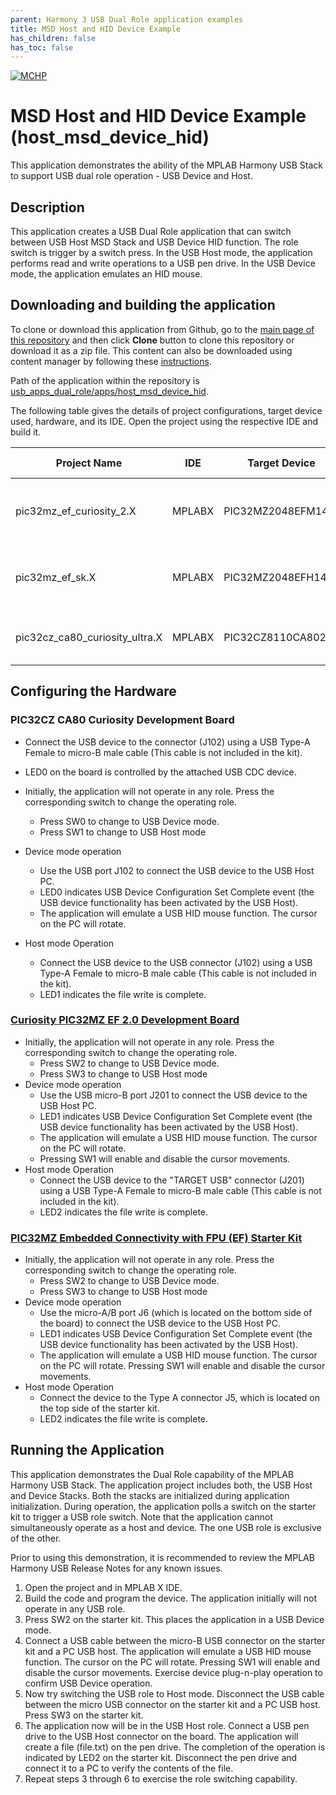 ```yaml
---
parent: Harmony 3 USB Dual Role application examples
title: MSD Host and HID Device Example 
has_children: false
has_toc: false
---
```


[![MCHP](https://www.microchip.com/ResourcePackages/Microchip/assets/dist/images/logo.png)](https://www.microchip.com)

# MSD Host and HID Device Example (host_msd_device_hid)

This application demonstrates the ability of the MPLAB Harmony USB Stack to support USB dual role operation - USB Device and Host.

## Description

This application creates a USB Dual Role application that can switch between USB Host MSD Stack and USB Device HID function. The role switch is trigger by a switch press. In the USB Host mode, the application performs read and write operations to a USB pen drive. In the USB Device mode, the application emulates an HID mouse.

## Downloading and building the application

To clone or download this application from Github, go to the [main page of this repository](https://github.com/Microchip-MPLAB-Harmony/usb_apps_dual_role) and then click **Clone** button to clone this repository or download it as a zip file.
This content can also be downloaded using content manager by following these [instructions](https://github.com/Microchip-MPLAB-Harmony/contentmanager/wiki).

Path of the application within the repository is [usb_apps_dual_role/apps/host_msd_device_hid](https://github.com/Microchip-MPLAB-Harmony/usb_apps_dual_role/tree/master/apps/host_msd_device_hid).

The following table gives the details of project configurations, target device used, hardware, and its IDE. Open the project using the respective IDE and build it. 

| Project Name                    | IDE    | Target Device       | Hardware / Configuration                                                   |
| ------------------------------- | ------ | ------------------- | -------------------------------------------------------------------------- |
| pic32mz_ef_curiosity_2.X        | MPLABX | PIC32MZ2048EFM144   | [Curiosity PIC32MZ EF 2.0 Development Board](#config_15)                   |
| pic32mz_ef_sk.X                 | MPLABX | PIC32MZ2048EFH144   | [PIC32MZ Embedded Connectivity with FPU (EF) Starter Kit](#config_16)      |
| pic32cz_ca80_curiosity_ultra.X  | MPLABX | PIC32CZ8110CA80208  | [PIC32CZ Curiosity Development Board](#config_23)           |

## <a name="config_title"></a> Configuring the Hardware

### <a name="config_23"></a> PIC32CZ CA80 Curiosity Development Board
- Connect the USB device to the connector (J102) using a USB Type-A Female to micro-B male cable  (This cable is not included in the kit). 
- LED0 on the board is controlled by the attached USB CDC device.

- Initially, the application will not operate in any role. Press the corresponding switch to change the operating role.
    - Press SW0 to change to USB Device mode.
    - Press SW1 to change to USB Host mode
- Device mode operation
    - Use the USB port J102 to connect the USB device to the USB Host PC.
    - LED0 indicates USB Device Configuration Set Complete event (the USB device functionality has been activated by the USB Host).
    - The application will emulate a USB HID mouse function. The cursor on the PC will rotate. 
- Host mode Operation
    - Connect the USB device to the USB connector (J102) using a USB Type-A Female to micro-B male cable  (This cable is not included in the kit).
    - LED1 indicates the file write is complete.


### <a name="config_15"></a> [Curiosity PIC32MZ EF 2.0 Development Board](https://www.microchip.com/Developmenttools/ProductDetails/DM320209)

- Initially, the application will not operate in any role. Press the corresponding switch to change the operating role.
    - Press SW2 to change to USB Device mode.
    - Press SW3 to change to USB Host mode
- Device mode operation
    - Use the USB micro-B port J201 to connect the USB device to the USB Host PC.
    - LED1 indicates USB Device Configuration Set Complete event (the USB device functionality has been activated by the USB Host).
    - The application will emulate a USB HID mouse function. The cursor on the PC will rotate. 
    - Pressing SW1 will enable and disable the cursor movements.
- Host mode Operation
    - Connect the USB device to the "TARGET USB" connector (J201) using a USB Type-A Female to micro-B male cable  (This cable is not included in the kit).
    - LED2 indicates the file write is complete.

### <a name="config_16"></a> [PIC32MZ Embedded Connectivity with FPU (EF) Starter Kit](https://www.microchip.com/Developmenttools/ProductDetails/DM320007)

- Initially, the application will not operate in any role. Press the corresponding switch to change the operating role.
    - Press SW2 to change to USB Device mode.
    - Press SW3 to change to USB Host mode
- Device mode operation
    - Use the micro-A/B port J6 (which is located on the bottom side of the board) to connect the USB device to the USB Host PC.
    - LED1 indicates USB Device Configuration Set Complete event (the USB device functionality has been activated by the USB Host).
    - The application will emulate a USB HID mouse function. The cursor on the PC will rotate. Pressing SW1 will enable and disable the cursor movements.
- Host mode Operation
    - Connect the device to the Type A connector J5, which is located on the top side of the starter kit.
    - LED2 indicates the file write is complete.

## Running the Application

This application demonstrates the Dual Role capability of the MPLAB Harmony USB Stack. The application project includes both, the USB Host and Device Stacks. Both the stacks are initialized during application initialization. During operation, the application polls a switch on the starter kit to trigger a USB role switch. Note that the application cannot simultaneously operate as a host and device. The one USB role is exclusive of the other. 

Prior to using this demonstration, it is recommended to review the MPLAB Harmony USB Release Notes for any known issues. 

1. Open the project and in MPLAB X IDE.
2. Build the code and program the device. The application initially will not operate in any USB role.
3. Press SW2 on the starter kit. This places the application in a USB Device mode.
4. Connect a USB cable between the micro-B USB connector on the starter kit and a PC USB host. The application will emulate a USB HID mouse function. The cursor on the PC will rotate. Pressing SW1 will enable and disable the cursor movements. Exercise device plug-n-play operation to confirm USB Device operation.
5. Now try switching the USB role to Host mode. Disconnect the USB cable between the micro USB connector on the starter kit and a PC USB host. Press SW3 on the starter kit.
6. The application now will be in the USB Host role. Connect a USB pen drive to the USB Host connector on the board. The application will create a file (file.txt) on the pen drive. The completion of the operation is indicated by LED2 on the starter kit. Disconnect the pen drive and connect it to a PC to verify the contents of the file.
7. Repeat steps 3 through 6 to exercise the role switching capability.